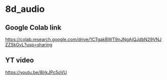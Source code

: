 # 8d_audio

## Google Colab link
https://colab.research.google.com/drive/1CTgakBWT9nJNgAjQJdbN29VNJZZSkGvL?usp=sharing

## YT video
https://youtu.be/8IrkJPc5oVU
